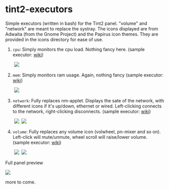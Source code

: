 # tint2-executors

Simple executors (written in bash) for the Tint2 panel. "volume" and "network" are meant to replace the systray. The icons displayed are from Adwaita (from the Gnome Project) and the Papirus icon themes. They are provided in the icons directory for ease of use.

1. `cpu`: Simply monitors the cpu load. Nothing fancy here.  (sample executor: [wiki](https://github.com/I-LeCorbeau/tint2-executors/wiki/cpu))

&nbsp;&nbsp;&nbsp;&nbsp;&nbsp;&nbsp;&nbsp;![](https://github.com/I-LeCorbeau/tint2-executors/blob/master/.previews/cpu.png?raw=true)

2. `mem`: Simply monitors ram usage. Again, nothing fancy  (sample executor: [wiki](https://github.com/I-LeCorbeau/tint2-executors/wiki/mem))

&nbsp;&nbsp;&nbsp;&nbsp;&nbsp;&nbsp;&nbsp;![](https://github.com/I-LeCorbeau/tint2-executors/blob/master/.previews/ram.png?raw=true)

3. `network`: Fully replaces nm-applet. Displays the sate of the network, with different icons if it's up/down, ethernet or wired. Left-clicking connects to the network, right-clicking disconnects.  (sample executor: [wiki](https://github.com/I-LeCorbeau/tint2-executors/wiki/network))

&nbsp;&nbsp;&nbsp;&nbsp;&nbsp;&nbsp;&nbsp;![](https://github.com/I-LeCorbeau/tint2-executors/blob/master/.previews/network_up.png?raw=true)&nbsp;&nbsp;![](https://github.com/I-LeCorbeau/tint2-executors/blob/master/.previews/network_down.png?raw=true)

4. `volume`: Fully replaces any volume icon (volwheel, pn-mixer and so on). Left-click will mute/unmute, wheel scroll will raise/lower volume.  (sample executor: [wiki](https://github.com/I-LeCorbeau/tint2-executors/wiki/volume))

&nbsp;&nbsp;&nbsp;&nbsp;&nbsp;&nbsp;&nbsp;![](https://github.com/I-LeCorbeau/tint2-executors/blob/master/.previews/volume.png?raw=true)&nbsp;&nbsp;![](https://github.com/I-LeCorbeau/tint2-executors/blob/master/.previews/volume_muted.png?raw=true)

Full panel preview

![](https://github.com/I-LeCorbeau/tint2-executors/blob/master/.previews/theme.png?raw=true)

more to come.
